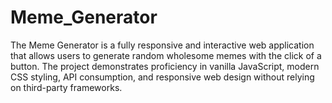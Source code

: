 # Meme_Generator
The Meme Generator is a fully responsive and interactive web application that allows users to generate random wholesome memes with the click of a button. The project demonstrates proficiency in vanilla JavaScript, modern CSS styling, API consumption, and responsive web design without relying on third-party frameworks.
